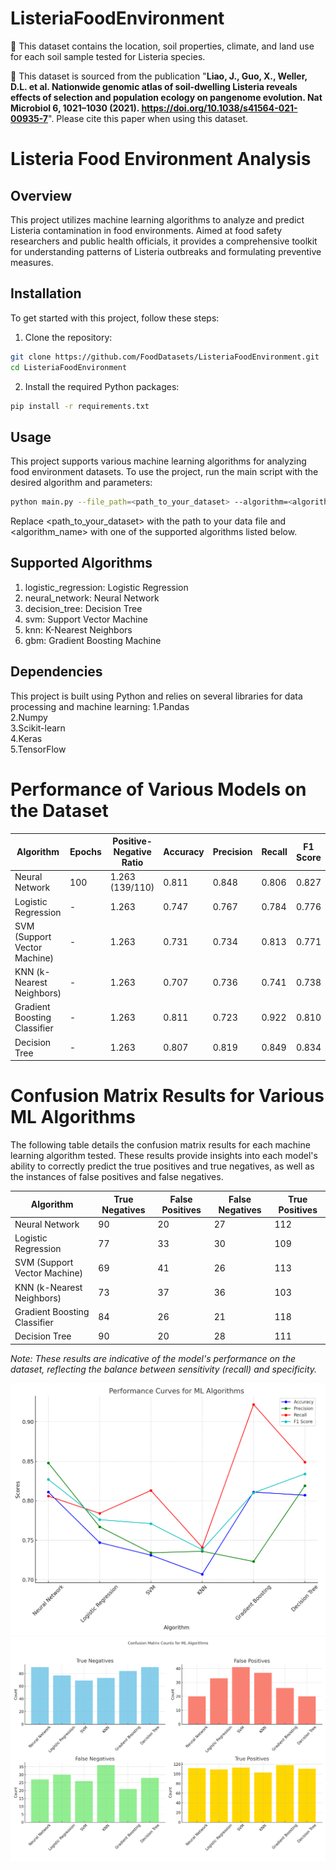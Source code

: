 # ListeriaFoodEnvironment

🥬 This dataset contains the location, soil properties, climate, and land use for each soil sample tested for Listeria species. 

📖 This dataset is sourced from the publication "**Liao, J., Guo, X., Weller, D.L. et al. Nationwide genomic atlas of soil-dwelling Listeria reveals effects of selection and population ecology on pangenome evolution. Nat Microbiol 6, 1021–1030 (2021). https://doi.org/10.1038/s41564-021-00935-7**". 
Please cite this paper when using this dataset.
# Listeria Food Environment Analysis

## Overview

This project utilizes machine learning algorithms to analyze and predict Listeria contamination in food environments. Aimed at food safety researchers and public health officials, it provides a comprehensive toolkit for understanding patterns of Listeria outbreaks and formulating preventive measures. 

## Installation

To get started with this project, follow these steps:

1. Clone the repository:

```bash
git clone https://github.com/FoodDatasets/ListeriaFoodEnvironment.git
cd ListeriaFoodEnvironment
```
2. Install the required Python packages:
```bash
pip install -r requirements.txt
```
## Usage
This project supports various machine learning algorithms for analyzing food environment datasets. To use the project, run the main script with the desired algorithm and parameters:
```bash
python main.py --file_path=<path_to_your_dataset> --algorithm=<algorithm_name> --test_size=0.2 --random_state=42 --epochs=100 --batch_size=10
```
Replace <path_to_your_dataset> with the path to your data file and <algorithm_name> with one of the supported algorithms listed below.
## Supported Algorithms
1. logistic_regression: Logistic Regression
2. neural_network: Neural Network
3. decision_tree: Decision Tree
4. svm: Support Vector Machine
5. knn: K-Nearest Neighbors
6. gbm: Gradient Boosting Machine
## Dependencies
This project is built using Python and relies on several libraries for data processing and machine learning:
1.Pandas  
2.Numpy  
3.Scikit-learn  
4.Keras  
5.TensorFlow  
# Performance of Various Models on the Dataset

| Algorithm              | Epochs | Positive-Negative Ratio | Accuracy | Precision | Recall | F1 Score |
|------------------------|--------|------------------------|----------|-----------|--------|----------|
| Neural Network         | 100    | 1.263 (139/110)        | 0.811    | 0.848     | 0.806  | 0.827    |
| Logistic Regression    | -      | 1.263                  | 0.747    | 0.767     | 0.784  | 0.776    |
| SVM (Support Vector Machine) | - | 1.263                | 0.731    | 0.734     | 0.813  | 0.771    |
| KNN (k-Nearest Neighbors)    | - | 1.263                | 0.707    | 0.736     | 0.741  | 0.738    |
| Gradient Boosting Classifier | - | 1.263                | 0.811    | 0.723     | 0.922  | 0.810    |
| Decision Tree              | -  | 1.263                | 0.807    | 0.819     | 0.849  | 0.834    |

# Confusion Matrix Results for Various ML Algorithms

The following table details the confusion matrix results for each machine learning algorithm tested. These results provide insights into each model's ability to correctly predict the true positives and true negatives, as well as the instances of false positives and false negatives.

| Algorithm | True Negatives | False Positives | False Negatives | True Positives |
|-----------|----------------|-----------------|-----------------|----------------|
| Neural Network | 90 | 20 | 27 | 112 |
| Logistic Regression | 77 | 33 | 30 | 109 |
| SVM (Support Vector Machine) | 69 | 41 | 26 | 113 |
| KNN (k-Nearest Neighbors) | 73 | 37 | 36 | 103 |
| Gradient Boosting Classifier | 84 | 26 | 21 | 118 |
| Decision Tree | 90 | 20 | 28 | 111 |

*Note: These results are indicative of the model's performance on the dataset, reflecting the balance between sensitivity (recall) and specificity.*


<img src="ml_algorithms_performance_curve_vivid.png" width="600">
<img src="ml_algorithms_confusion_matrix.png" width="600">
